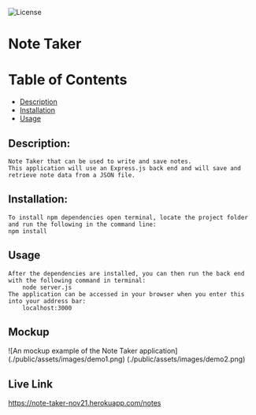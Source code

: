 ![License](https://img.shields.io/badge/License-MIT-blue.svg "License Badge")
# Note Taker

# Table of Contents
- [Description](#description)
- [Installation](#installation)
- [Usage](#usage)

## Description:
    Note Taker that can be used to write and save notes. 
    This application will use an Express.js back end and will save and retrieve note data from a JSON file.

## Installation:
    To install npm dependencies open terminal, locate the project folder and run the following in the command line:
    npm install

## Usage
    After the dependencies are installed, you can then run the back end with the following command in terminal:
        node server.js
    The application can be accessed in your browser when you enter this into your address bar:
        localhost:3000

## Mockup   
![An mockup example of the Note Taker application]
(./public/assets/images/demo1.png)
(./public/assets/images/demo2.png)

## Live Link
https://note-taker-nov21.herokuapp.com/notes